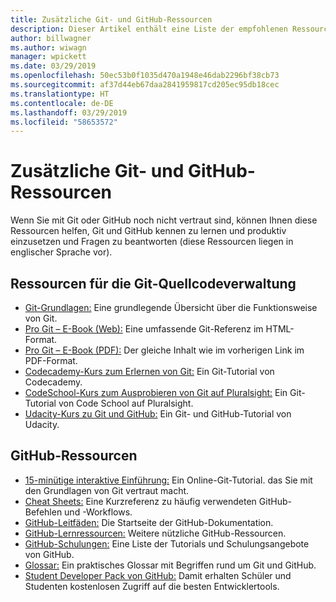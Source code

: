 ```yaml
---
title: Zusätzliche Git- und GitHub-Ressourcen
description: Dieser Artikel enthält eine Liste der empfohlenen Ressourcen für Git und GitHub, mit denen Sie sich optimal auf die Mitwirkung an docs.microsoft.com vorbereiten können.
author: billwagner
ms.author: wiwagn
manager: wpickett
ms.date: 03/29/2019
ms.openlocfilehash: 50ec53b0f1035d470a1948e46dab2296bf38cb73
ms.sourcegitcommit: af37d44eb67daa2841959817cd205ec95db18cec
ms.translationtype: HT
ms.contentlocale: de-DE
ms.lasthandoff: 03/29/2019
ms.locfileid: "58653572"
---
```

# <a name="additional-git-and-github-resources"></a>Zusätzliche Git- und GitHub-Ressourcen

Wenn Sie mit Git oder GitHub noch nicht vertraut sind, können Ihnen diese Ressourcen helfen, Git und GitHub kennen zu lernen und produktiv einzusetzen und Fragen zu beantworten (diese Ressourcen liegen in englischer Sprache vor).

## <a name="git-source-control-resources"></a>Ressourcen für die Git-Quellcodeverwaltung

- [Git-Grundlagen:](https://go.microsoft.com/fwlink/?linkid=853939) Eine grundlegende Übersicht über die Funktionsweise von Git.
- [Pro Git – E-Book (Web):](https://go.microsoft.com/fwlink/?linkid=853940) Eine umfassende Git-Referenz im HTML-Format.
- [Pro Git – E-Book (PDF):](https://progit2.s3.amazonaws.com/en/2016-03-22-f3531/progit-en.1084.pdf) Der gleiche Inhalt wie im vorherigen Link im PDF-Format.
- [Codecademy-Kurs zum Erlernen von Git:](https://www.codecademy.com/learn/learn-git) Ein Git-Tutorial von Codecademy.
- [CodeSchool-Kurs zum Ausprobieren von Git auf Pluralsight:](https://www.pluralsight.com/courses/code-school-git-real) Ein Git-Tutorial von Code School auf Pluralsight.
- [Udacity-Kurs zu Git und GitHub:](https://www.udacity.com/course/how-to-use-git-and-github--ud775) Ein Git- und GitHub-Tutorial von Udacity.

## <a name="github-resources"></a>GitHub-Ressourcen

- [15-minütige interaktive Einführung:](https://try.github.io/) Ein Online-Git-Tutorial. das Sie mit den Grundlagen von Git vertraut macht.
- [Cheat Sheets:](https://go.microsoft.com/fwlink/?linkid=853941) Eine Kurzreferenz zu häufig verwendeten GitHub-Befehlen und -Workflows.
- [GitHub-Leitfäden:](https://guides.github.com/) Die Startseite der GitHub-Dokumentation.
- [GitHub-Lernressourcen:](https://help.github.com/articles/git-and-github-learning-resources/) Weitere nützliche GitHub-Ressourcen.
- [GitHub-Schulungen:](https://services.github.com/training/) Eine Liste der Tutorials und Schulungsangebote von GitHub.
- [Glossar:](https://help.github.com/articles/github-glossary) Ein praktisches Glossar mit Begriffen rund um Git und GitHub.
- [Student Developer Pack von GitHub:](https://education.github.com/pack) Damit erhalten Schüler und Studenten kostenlosen Zugriff auf die besten Entwicklertools.
